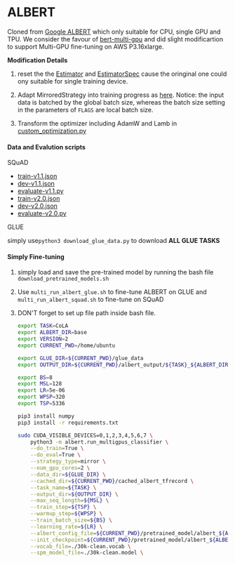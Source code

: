 ALBERT
======
Cloned from [Google ALBERT](https://github.com/google-research/ALBERT) which only suitable for CPU, single GPU and TPU. We consider the favour of [bert-multi-gpu](https://github.com/HaoyuHu/bert-multi-gpu) and did slight modificartion to support Multi-GPU fine-tuning on AWS P3.16xlarge.

**Modification Details**

1. reset the the [Estimator](https://github.com/ZheyuYe/ALBERT/blob/master/albert/run_multigpus_classifier.py#L316) and [EstimatorSpec](https://github.com/ZheyuYe/ALBERT/blob/master/albert/classifier_utils.py#L889) cause the oringinal one could ony suitable for single training device.

2. Adapt MirroredStrategy into training progress as [here](https://github.com/ZheyuYe/ALBERT/blob/master/albert/run_multigpus_classifier.py#L253). Notice: the input data is batched by the global batch size, whereas the batch size setting in the parameters of `FLAGS` are local batch size. 

3. Transform the optimizer including AdamW and Lamb in [custom_optimization.py](https://github.com/ZheyuYe/ALBERT/blob/master/albert/custom_optimization.py)

   

#### Data and Evalution scripts

SQuAD

*   [train-v1.1.json](https://rajpurkar.github.io/SQuAD-explorer/dataset/train-v1.1.json)
*   [dev-v1.1.json](https://rajpurkar.github.io/SQuAD-explorer/dataset/dev-v1.1.json)
*   [evaluate-v1.1.py](https://github.com/allenai/bi-att-flow/blob/master/squad/evaluate-v1.1.py)
*   [train-v2.0.json](https://rajpurkar.github.io/SQuAD-explorer/dataset/train-v2.0.json)
*   [dev-v2.0.json](https://rajpurkar.github.io/SQuAD-explorer/dataset/dev-v2.0.json)
*   [evaluate-v2.0.py](https://worksheets.codalab.org/rest/bundles/0x6b567e1cf2e041ec80d7098f031c5c9e/contents/blob/)

GLUE

simply use`python3 download_glue_data.py` to download **ALL GLUE TASKS**

#### Simply Fine-tuning

1. simply load and save the pre-trained model by running the bash file `download_pretrained_models.sh`

2. Use `multi_run_albert_glue.sh` to fine-tune ALBERT on GLUE and `multi_run_albert_squad.sh` to fine-tune on SQuAD

3. DON'T forget to set up file path inside bash file.

   ```bash
   export TASK=CoLA
   export ALBERT_DIR=base
   export VERSION=2
   export CURRENT_PWD=/home/ubuntu
   
   export GLUE_DIR=${CURRENT_PWD}/glue_data
   export OUTPUT_DIR=${CURRENT_PWD}/albert_output/${TASK}_${ALBERT_DIR}_v${VERSION}
   
   export BS=8
   export MSL=128
   export LR=5e-06
   export WPSP=320
   export TSP=5336
   
   pip3 install numpy
   pip3 install -r requirements.txt
   
   sudo CUDA_VISIBLE_DEVICES=0,1,2,3,4,5,6,7 \
       python3 -m albert.run_multigpus_classifier \
       --do_train=True \
       --do_eval=True \
       --strategy_type=mirror \
       --num_gpu_cores=2 \
       --data_dir=${GLUE_DIR} \
       --cached_dir=${CURRENT_PWD}/cached_albert_tfrecord \
       --task_name=${TASK} \
       --output_dir=${OUTPUT_DIR} \
       --max_seq_length=${MSL} \
       --train_step=${TSP} \
       --warmup_step=${WPSP} \
       --train_batch_size=${BS} \
       --learning_rate=${LR} \
       --albert_config_file=${CURRENT_PWD}/pretrained_model/albert_${ALBERT_DIR}_v${VERSION}/albert_config.json \
       --init_checkpoint=${CURRENT_PWD}/pretrained_model/albert_${ALBERT_DIR}_v${VERSION}/model.ckpt-best \
       --vocab_file=./30k-clean.vocab \
       --spm_model_file=./30k-clean.model \
   ```

